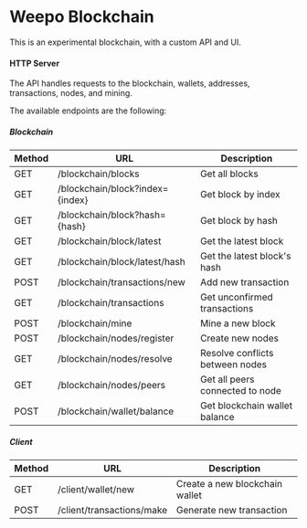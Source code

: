 # Weepo Blockchain

This is an experimental blockchain, with a custom API and UI.

#### HTTP Server
The API handles requests to the blockchain, wallets, addresses, transactions, nodes, and mining.

The available endpoints are the following:

##### Blockchain

|Method|URL|Description|
|------|---|-----------|
|GET|/blockchain/blocks|Get all blocks|
|GET|/blockchain/block?index={index}|Get block by index|
|GET|/blockchain/block?hash={hash}|Get block by hash|
|GET|/blockchain/block/latest|Get the latest block|
|GET|/blockchain/block/latest/hash|Get the latest block's hash|
|POST|/blockchain/transactions/new|Add new transaction|
|GET|/blockchain/transactions|Get unconfirmed transactions|
|POST|/blockchain/mine|Mine a new block|
|POST|/blockchain/nodes/register|Create new nodes|
|GET|/blockchain/nodes/resolve|Resolve conflicts between nodes|
|GET|/blockchain/nodes/peers|Get all peers connected to node|
|POST|/blockchain/wallet/balance|Get blockchain wallet balance|


##### Client
|Method|URL|Description|
|------|---|-----------|
|GET|/client/wallet/new|Create a new blockchain wallet|
|POST|/client/transactions/make|Generate new transaction|